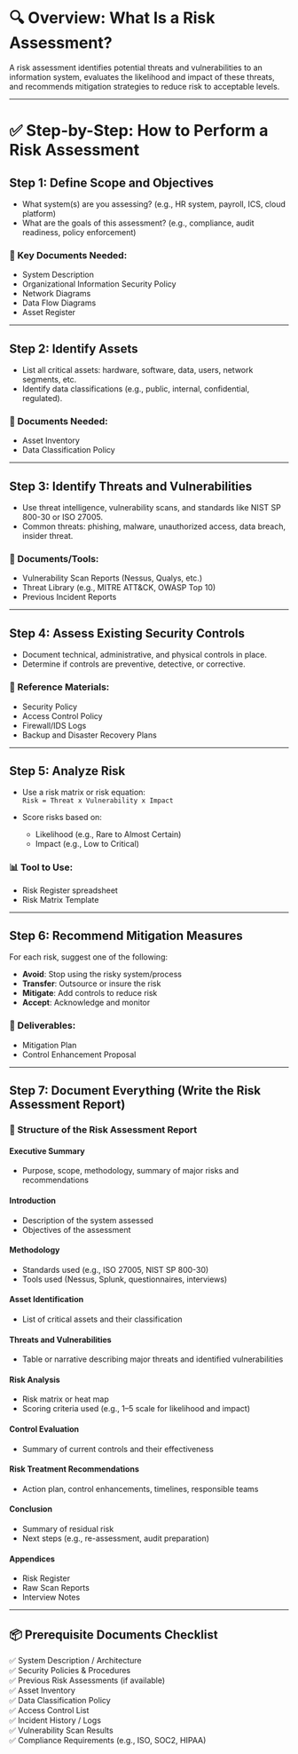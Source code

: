 # 🔍 Overview: What Is a Risk Assessment?

A risk assessment identifies potential threats and vulnerabilities to an information system, evaluates the likelihood and impact of these threats, and recommends mitigation strategies to reduce risk to acceptable levels.

---

# ✅ Step-by-Step: How to Perform a Risk Assessment

## **Step 1: Define Scope and Objectives**

- What system(s) are you assessing? (e.g., HR system, payroll, ICS, cloud platform)
- What are the goals of this assessment? (e.g., compliance, audit readiness, policy enforcement)

### 📄 Key Documents Needed:
- System Description  
- Organizational Information Security Policy  
- Network Diagrams  
- Data Flow Diagrams  
- Asset Register

---

## **Step 2: Identify Assets**

- List all critical assets: hardware, software, data, users, network segments, etc.  
- Identify data classifications (e.g., public, internal, confidential, regulated).

### 📄 Documents Needed:
- Asset Inventory   
- Data Classification Policy  

---

## **Step 3: Identify Threats and Vulnerabilities**

- Use threat intelligence, vulnerability scans, and standards like NIST SP 800-30 or ISO 27005.  
- Common threats: phishing, malware, unauthorized access, data breach, insider threat.

### 📄 Documents/Tools:
- Vulnerability Scan Reports (Nessus, Qualys, etc.)  
- Threat Library (e.g., MITRE ATT&CK, OWASP Top 10)  
- Previous Incident Reports  

---

## **Step 4: Assess Existing Security Controls**

- Document technical, administrative, and physical controls in place.  
- Determine if controls are preventive, detective, or corrective.

### 📄 Reference Materials:
- Security Policy  
- Access Control Policy  
- Firewall/IDS Logs  
- Backup and Disaster Recovery Plans  

---

## **Step 5: Analyze Risk**

- Use a risk matrix or risk equation:  
  `Risk = Threat x Vulnerability x Impact`

- Score risks based on:
  - Likelihood (e.g., Rare to Almost Certain)
  - Impact (e.g., Low to Critical)

### 📊 Tool to Use:
- Risk Register spreadsheet  
- Risk Matrix Template  

---

## **Step 6: Recommend Mitigation Measures**

For each risk, suggest one of the following:
- **Avoid**: Stop using the risky system/process  
- **Transfer**: Outsource or insure the risk  
- **Mitigate**: Add controls to reduce risk  
- **Accept**: Acknowledge and monitor  

### 📄 Deliverables:
- Mitigation Plan  
- Control Enhancement Proposal  

---

## **Step 7: Document Everything (Write the Risk Assessment Report)**

### 📝 Structure of the Risk Assessment Report

#### **Executive Summary**
- Purpose, scope, methodology, summary of major risks and recommendations  

#### **Introduction**
- Description of the system assessed  
- Objectives of the assessment  

#### **Methodology**
- Standards used (e.g., ISO 27005, NIST SP 800-30)  
- Tools used (Nessus, Splunk, questionnaires, interviews)  

#### **Asset Identification**
- List of critical assets and their classification  

#### **Threats and Vulnerabilities**
- Table or narrative describing major threats and identified vulnerabilities  

#### **Risk Analysis**
- Risk matrix or heat map  
- Scoring criteria used (e.g., 1–5 scale for likelihood and impact)  

#### **Control Evaluation**
- Summary of current controls and their effectiveness  

#### **Risk Treatment Recommendations**
- Action plan, control enhancements, timelines, responsible teams  

#### **Conclusion**
- Summary of residual risk  
- Next steps (e.g., re-assessment, audit preparation)  

#### **Appendices**
- Risk Register  
- Raw Scan Reports  
- Interview Notes  

---

## 📦 Prerequisite Documents Checklist

✅ System Description / Architecture  
✅ Security Policies & Procedures  
✅ Previous Risk Assessments (if available)  
✅ Asset Inventory  
✅ Data Classification Policy  
✅ Access Control List  
✅ Incident History / Logs  
✅ Vulnerability Scan Results  
✅ Compliance Requirements (e.g., ISO, SOC2, HIPAA)  
